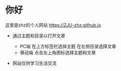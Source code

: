 # 你好

这里是zhz的个人网站 <https://ZJU-zhz.github.io>

- 通过主题和目录以打开文章
    - PC端 在上方标签栏选择主题 在左侧目录选择文章
    - 移动端 点击左上角图标选择主题和文章

- 网站仅供学习生活交流